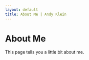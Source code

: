 ```yaml
---
layout: default
title: About Me | Andy Klein
---
```

# About Me

This page tells you a little bit about me.